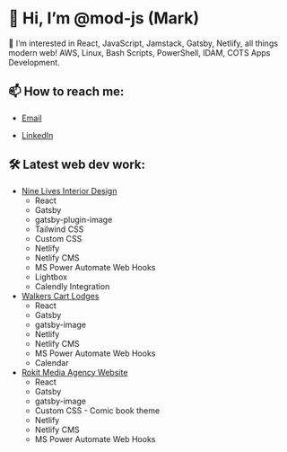 # 👋 Hi, I’m @mod-js (Mark)

👀 I’m interested in React, JavaScript, Jamstack, Gatsby, Netlify, all things modern web! AWS, Linux, Bash Scripts, PowerShell, IDAM, COTS Apps Development.

## 📫 How to reach me:

+ [Email](mailto:hello@modjs.io)

+ [LinkedIn](https://www.linkedin.com/in/mark-court/)

## 🛠️ Latest web dev work:

+ <a href="https://ninelivesdesign.netlify.app/" target="_blank" rel="noreferrer">Nine Lives Interior Design</a>
  + React
  + Gatsby
  + gatsby-plugin-image
  + Tailwind CSS
  + Custom CSS
  + Netlify
  + Netlify CMS
  + MS Power Automate Web Hooks
  + Lightbox
  + Calendly Integration
+ <a href="https://www.walkerscartlodge.co.uk/" target="_blank" rel="noreferrer">Walkers Cart Lodges</a>
  + React
  + Gatsby
  + gatsby-image
  + Netlify
  + Netlify CMS
  + MS Power Automate Web Hooks
  + Calendar
+ <a href="https://www.rokitmedia.co.uk/" target="_blank" rel="noreferrer">Rokit Media Agency Website</a>
  + React
  + Gatsby
  + gatsby-image
  + Custom CSS - Comic book theme
  + Netlify
  + Netlify CMS
  + MS Power Automate Web Hooks


<!---
mod-js/mod-js is a ✨ special ✨ repository because its `README.md` (this file) appears on your GitHub profile.
You can click the Preview link to take a look at your changes.
--->
